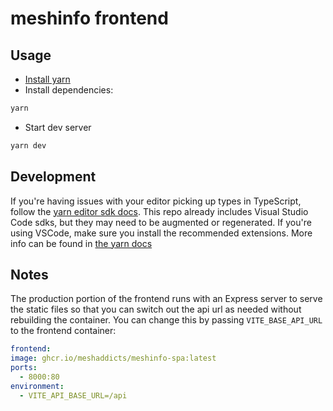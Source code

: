 # meshinfo frontend

## Usage

- [Install yarn](https://yarnpkg.com/getting-started/install)
- Install dependencies:

```bash
yarn
```

- Start dev server

```bash
yarn dev
```

## Development

If you're having issues with your editor picking up types in TypeScript, follow the [yarn editor sdk docs](https://yarnpkg.com/getting-started/editor-sdks). This repo already includes Visual Studio Code sdks, but they may need to be augmented or regenerated.
If you're using VSCode, make sure you install the recommended extensions. More info can be found in [the yarn docs](https://yarnpkg.com/getting-started/editor-sdks#vscode)

## Notes

The production portion of the frontend runs with an Express server to serve the static files so that you can switch out the api url as needed without rebuilding the container. You can change this by passing `VITE_BASE_API_URL` to the frontend container:

```yml
frontend:
image: ghcr.io/meshaddicts/meshinfo-spa:latest
ports:
  - 8000:80
environment:
  - VITE_API_BASE_URL=/api
```
